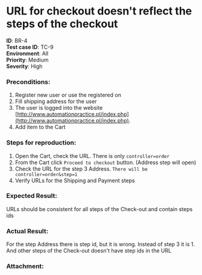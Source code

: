 
# URL for checkout doesn't reflect the steps of the checkout

**ID**: BR-4    
**Test case ID**: TC-9    
**Environment**: All    
**Priority**: Medium    
**Severity**: High

### **Preconditions:**
1. Register new user or use the registered on
2. Fill shipping address for the user
3. The user is logged into the website [http://www.automationpractice.pl/index.php](http://www.automationpractice.pl/index.php).
4. Add item to the Cart


### **Steps for reproduction:**

1. Open the Cart, check the URL. There is only `controller=order`
2. From the Cart click `Proceed to checkout` button. (Address step will open)
3. Check the URL for the step 3 Address. `There will be controller=order&step=1`
4. Verify URLs for the Shipping and Payment steps

### **Expected Result:**

URLs should be consistent for all steps of the Check-out and contain steps ids

### **Actual Result:**

For the step Address there is step id, but it is wrong. Instead of step 3 it is 1. And other steps of the Check-out doesn't have step ids in the URL

### **Attachment:**
